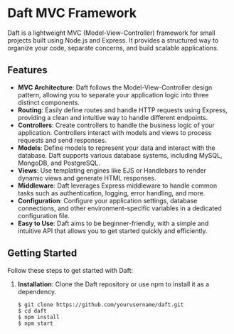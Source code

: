 # Daft MVC Framework

Daft is a lightweight MVC (Model-View-Controller) framework for small projects built using Node.js and Express. It provides a structured way to organize your code, separate concerns, and build scalable applications.

## Features

- **MVC Architecture**: Daft follows the Model-View-Controller design pattern, allowing you to separate your application logic into three distinct components.
- **Routing**: Easily define routes and handle HTTP requests using Express, providing a clean and intuitive way to handle different endpoints.
- **Controllers**: Create controllers to handle the business logic of your application. Controllers interact with models and views to process requests and send responses.
- **Models**: Define models to represent your data and interact with the database. Daft supports various database systems, including MySQL, MongoDB, and PostgreSQL.
- **Views**: Use templating engines like EJS or Handlebars to render dynamic views and generate HTML responses.
- **Middleware**: Daft leverages Express middleware to handle common tasks such as authentication, logging, error handling, and more.
- **Configuration**: Configure your application settings, database connections, and other environment-specific variables in a dedicated configuration file.
- **Easy to Use**: Daft aims to be beginner-friendly, with a simple and intuitive API that allows you to get started quickly and efficiently.


## Getting Started

Follow these steps to get started with Daft:

1. **Installation**: Clone the Daft repository or use npm to install it as a dependency.

   ```shell
   $ git clone https://github.com/yourusername/daft.git
   $ cd daft
   $ npm install
   $ npm start